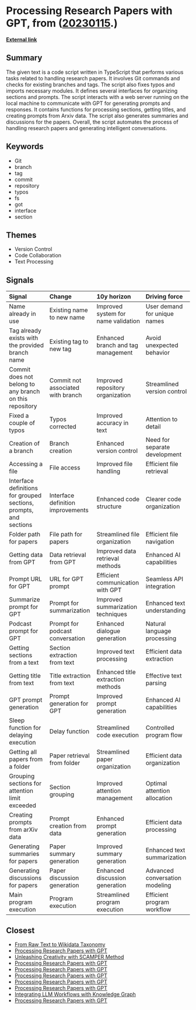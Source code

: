 # __Processing Research Papers with GPT__, from ([20230115](https://kghosh.substack.com/p/20230115).)

__[External link](https://github.com/yacineMTB/scribepod/blob/6b832d29a0732684d823cff56c6b0f60b6318ee1/processPaper.ts?utm_source=substack&utm_medium=email)__



## Summary

The given text is a code script written in TypeScript that performs various tasks related to handling research papers. It involves Git commands and checks for existing branches and tags. The script also fixes typos and imports necessary modules. It defines several interfaces for organizing sections and prompts. The script interacts with a web server running on the local machine to communicate with GPT for generating prompts and responses. It contains functions for processing sections, getting titles, and creating prompts from Arxiv data. The script also generates summaries and discussions for the papers. Overall, the script automates the process of handling research papers and generating intelligent conversations.

## Keywords

* Git
* branch
* tag
* commit
* repository
* typos
* fs
* got
* interface
* section

## Themes

* Version Control
* Code Collaboration
* Text Processing

## Signals

| Signal                                                            | Change                            | 10y horizon                         | Driving force                  |
|:------------------------------------------------------------------|:----------------------------------|:------------------------------------|:-------------------------------|
| Name already in use                                               | Existing name to new name         | Improved system for name validation | User demand for unique names   |
| Tag already exists with the provided branch name                  | Existing tag to new tag           | Enhanced branch and tag management  | Avoid unexpected behavior      |
| Commit does not belong to any branch on this repository           | Commit not associated with branch | Improved repository organization    | Streamlined version control    |
| Fixed a couple of typos                                           | Typos corrected                   | Improved accuracy in text           | Attention to detail            |
| Creation of a branch                                              | Branch creation                   | Enhanced version control            | Need for separate development  |
| Accessing a file                                                  | File access                       | Improved file handling              | Efficient file retrieval       |
| Interface definitions for grouped sections, prompts, and sections | Interface definition improvements | Enhanced code structure             | Clearer code organization      |
| Folder path for papers                                            | File path for papers              | Streamlined file organization       | Efficient file navigation      |
| Getting data from GPT                                             | Data retrieval from GPT           | Improved data retrieval methods     | Enhanced AI capabilities       |
| Prompt URL for GPT                                                | URL for GPT prompt                | Efficient communication with GPT    | Seamless API integration       |
| Summarize prompt for GPT                                          | Prompt for summarization          | Improved summarization techniques   | Enhanced text understanding    |
| Podcast prompt for GPT                                            | Prompt for podcast conversation   | Enhanced dialogue generation        | Natural language processing    |
| Getting sections from a text                                      | Section extraction from text      | Improved text processing            | Efficient data extraction      |
| Getting title from text                                           | Title extraction from text        | Enhanced title extraction methods   | Effective text parsing         |
| GPT prompt generation                                             | Prompt generation for GPT         | Improved prompt generation          | Enhanced AI capabilities       |
| Sleep function for delaying execution                             | Delay function                    | Streamlined code execution          | Controlled program flow        |
| Getting all papers from a folder                                  | Paper retrieval from folder       | Streamlined paper organization      | Efficient data organization    |
| Grouping sections for attention limit exceeded                    | Section grouping                  | Improved attention management       | Optimal attention allocation   |
| Creating prompts from arXiv data                                  | Prompt creation from data         | Enhanced prompt generation          | Efficient data processing      |
| Generating summaries for papers                                   | Paper summary generation          | Improved summary generation         | Enhanced text summarization    |
| Generating discussions for papers                                 | Paper discussion generation       | Enhanced discussion generation      | Advanced conversation modeling |
| Main program execution                                            | Program execution                 | Streamlined program execution       | Efficient program workflow     |

## Closest

* [From Raw Text to Wikidata Taxonomy](b4b3684ed3f7fe2919c76e36d4838cd9)
* [Processing Research Papers with GPT](4a685a928e7e774cc5f442248bc0dde0)
* [Unleashing Creativity with SCAMPER Method](0e850e13ca65ce51de13cd4e0ec85861)
* [Processing Research Papers with GPT](4a685a928e7e774cc5f442248bc0dde0)
* [Processing Research Papers with GPT](4a685a928e7e774cc5f442248bc0dde0)
* [Processing Research Papers with GPT](4a685a928e7e774cc5f442248bc0dde0)
* [Processing Research Papers with GPT](4a685a928e7e774cc5f442248bc0dde0)
* [Processing Research Papers with GPT](4a685a928e7e774cc5f442248bc0dde0)
* [Integrating LLM Workflows with Knowledge Graph](1739f639d5bfca8e60d7750e29cc6ab3)
* [Processing Research Papers with GPT](4a685a928e7e774cc5f442248bc0dde0)